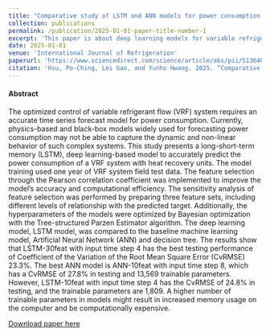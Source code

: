 ```yaml
---
title: "Comparative study of LSTM and ANN models for power consumption prediction of variable refrigerant flow (VRF) systems in buildings"
collection: publications
permalink: /publication/2025-01-01-paper-title-number-1
excerpt: 'This paper is about deep learning models for variable refrigerant flow (VRF) systems in buildings'
date: 2025-01-01
venue: 'International Journal of Refrigeration'
paperurl: 'https://www.sciencedirect.com/science/article/abs/pii/S1364032119305520'
citation: 'Hsu, Po-Ching, Lei Gao, and Yunho Hwang. 2025. “Comparative Study of LSTM and ANN Models for Power Consumption Prediction of Variable Refrigerant Flow (VRF) Systems in Buildings.” International Journal of Refrigeration 169 (January):55–68. https://doi.org/10.1016/j.ijrefrig.2024.10.020.'
---
```

#### Abstract
The optimized control of variable refrigerant flow (VRF) system requires an accurate time series forecast model for power consumption. Currently, physics-based and black-box models widely used for forecasting power consumption may not be able to capture the dynamic and non-linear behavior of such complex systems. This study presents a long-short-term memory (LSTM), deep learning-based model to accurately predict the power consumption of a VRF system with heat recovery units. The model training used one year of VRF system field test data. The feature selection through the Pearson correlation coefficient was implemented to improve the model’s accuracy and computational efficiency. The sensitivity analysis of feature selection was performed by preparing three feature sets, including different levels of relationship with the predicted target. Additionally, the hyperparameters of the models were optimized by Bayesian optimization with the Tree-structured Parzen Estimator algorithm. The deep learning model, LSTM model, was compared to the baseline machine learning model, Artificial Neural Network (ANN) and decision tree. The results show that LSTM-30feat with input time step 4 has the best testing performance of Coefficient of the Variation of the Root Mean Square Error (CvRMSE) 23.3%. The best ANN model is ANN-10feat with input time step 8, which has a CvRMSE of 27.8% in testing and 13,569 trainable parameters. However, LSTM-10feat with input time step 4 has the CvRMSE of 24.8% in testing, and the trainable parameters are 1,809. A higher number of trainable parameters in models might result in increased memory usage on the computer and be computationally expensive.

[Download paper here](https://www.sciencedirect.com/science/article/pii/S0140700724003591)

<!-- Recommended citation: Gao, Lei, Yunho Hwang, and Tao Cao. "An overview of optimization technologies applied in combined cooling, 
heating and power systems." Renewable and Sustainable Energy Reviews 114 (2019): 109344.
-->
